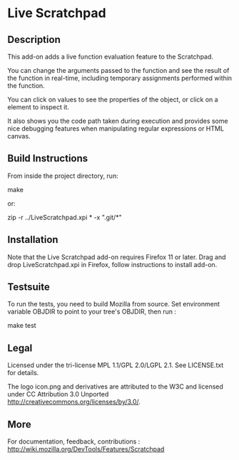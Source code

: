 # Live Scratchpad #


## Description ##

This add-on adds a live function evaluation feature to the Scratchpad.

You can change the arguments passed to the function and see the result of the
function in real-time, including temporary assignments performed within the
function.

You can click on values to see the properties of the object, or click on
a element to inspect it.

It also shows you the code path taken during execution and provides some nice
debugging features when manipulating regular expressions or HTML canvas.


## Build Instructions ##

From inside the project directory, run:

make

or:

zip -r ../LiveScratchpad.xpi * -x ".git/*"


## Installation ##

Note that the Live Scratchpad add-on requires Firefox 11 or later.
Drag and drop LiveScratchpad.xpi in Firefox, follow instructions to install add-on.


## Testsuite ##

To run the tests, you need to build Mozilla from source.
Set environment variable OBJDIR to point to your tree's OBJDIR, then run :

make test


## Legal ##

Licensed under the tri-license MPL 1.1/GPL 2.0/LGPL 2.1.
See LICENSE.txt for details.

The logo icon.png and derivatives are attributed to the W3C and licensed under
CC Attribution 3.0 Unported <http://creativecommons.org/licenses/by/3.0/>.


## More ##

For documentation, feedback, contributions :
http://wiki.mozilla.org/DevTools/Features/Scratchpad
